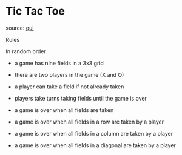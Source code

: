 # Tic Tac Toe
source: [qui](https://kata-log.rocks/tic-tac-toe-kata)

Rules

In random order

* a game has nine fields in a 3x3 grid
* there are two players in the game (X and O)
* a player can take a field if not already taken
* players take turns taking fields until the game is over

* a game is over when all fields are taken
* a game is over when all fields in a row are taken by a player
* a game is over when all fields in a column are taken by a player
* a game is over when all fields in a diagonal are taken by a player
